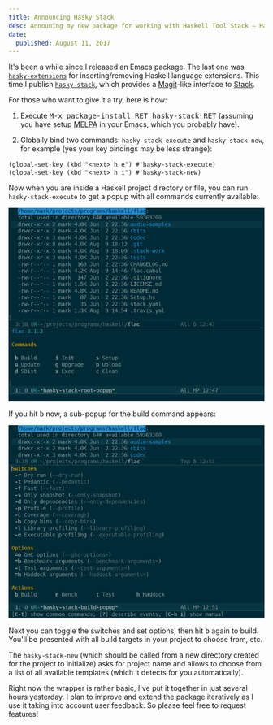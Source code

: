 ```yaml
---
title: Announcing Hasky Stack
desc: Announing my new package for working with Haskell Tool Stack — Hasky Stack.
date:
  published: August 11, 2017
---
```


It's been a while since I released an Emacs package. The last one was
[`hasky-extensions`](https://github.com/hasky-mode/hasky-extensions) for
inserting/removing Haskell language extensions. This time I publish
[`hasky-stack`](https://github.com/hasky-mode/hasky-stack), which provides a
[Magit](https://magit.vc/)-like interface to [Stack](https://haskellstack.org/).

For those who want to give it a try, here is how:

1. Execute <kbd>M-x package-install RET hasky-stack RET</kbd> (assuming you
   have setup [MELPA](https://melpa.org/#/getting-started) in your Emacs,
   which you probably have).

2. Globally bind two commands: `hasky-stack-execute` and `hasky-stack-new`,
   for example (yes your key bindings may be less strange):

```emacs-lisp
(global-set-key (kbd "<next> h e") #'hasky-stack-execute)
(global-set-key (kbd "<next> h i") #'hasky-stack-new)
```

Now when you are inside a Haskell project directory or file, you can run
`hasky-stack-execute` to get a popup with all commands currently available:

![Root popup](/static/img/hasky-stack-root.png)

If you hit <kbd>b</kbd> now, a sub-popup for the build command appears:

![Build popup](/static/img/hasky-stack-build.png)

Next you can toggle the switches and set options, then hit <kbd>b</kbd>
again to build. You'll be presented with all build targets in your project
to choose from, etc.

The `hasky-stack-new` (which should be called from a new directory created
for the project to initialize) asks for project name and allows to choose
from a list of all available templates (which it detects for you
automatically).

Right now the wrapper is rather basic, I've put it together in just several
hours yesterday. I plan to improve and extend the package iteratively as I
use it taking into account user feedback. So please feel free to request
features!

